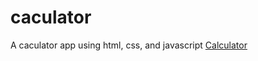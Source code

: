 # caculator
A caculator app using html, css, and javascript
<a href="https://wessamalhamidi.github.io/caculator/">Calculator</a>
